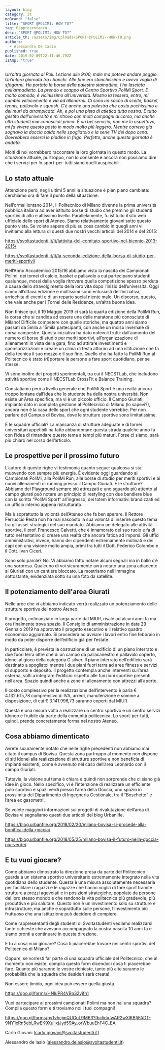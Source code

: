 ```yaml
---
layout: blog
category: it
noBrand: "false"
title: "SPORT @POLIMI: HOW TO?"
tag: Rappresentanza
desc: "SPORT @POLIMI: HOW TO?"
article_th: /assets/img/uploads/SPORT-@POLIMI--HOW-TO.png
authors:
  - Alessandro De Iasio
published: true
date: 2019-02-09T22:11:46.792Z
isAmp: "true"
---
```

*Un’altra giornata al Poli. Lezione alle 9:00, male ma poteva andare peggio. Un’intera giornata tra i banchi. Alle fine ero stanchissimo e avevo voglia di sfogarmi. Ho portato la borsa della palestra stamattina, l’ho lasciata nell’armadietto. La prendo e scappo al Centro Sportivo PoliMi Sport. È molto comodo, è vicinissimo all’università. Mostro la tessera, entro, mi cambio velocemente e via ad allenarmi. Ci sono un sacco di scelte, basket, tennis, pallavolo e squash. C’è anche una palestra che costa pochissimo e dei muri da arrampicata. Ah, e poi una pista di atletica tutta nostra. È tutto gestito dall’università e mi ritrovo con molti compagni di corso, ma anche altri studenti mai conosciuti prima. È un bel servizio, non me lo aspettavo, mi fa vivere questo posto in modo molto più leggero. Mentre correvo già sognavo la doccia calda nello spogliatoio e la serie TV del dopo cena. Dovrebbero esserci le piadine in frigo. Perfetto, anche questa giornata è andata.*

Molti di noi vorrebbero raccontare la loro giornata in questo modo. La situazione attuale, purtroppo, non lo consente e ancora non possiamo dire che i servizi per lo sport-per-tutti siano quelli auspicabili.

## Lo stato attuale

Attenzione però, negli ultimi 5 anni la situazione è pian piano cambiata: cerchiamo ora di fare il punto della situazione.

Nell’ormai lontano 2014, Il Politecnico di Milano divenne la prima università pubblica italiana ad aver istituito borse di studio che premino gli studenti sportivi di alto e altissimo livello. Parallelamente, fu istituito il sito web ufficiale dello sport di Ateneo. Siamo relativamente giovani sotto questo punto vista. Se volete sapere di più su cosa cambiò in quegli anni vi invitiamo alla lettura di questi due nostri vecchi articoli del 2014 e del 2015:

<https://svoltastudenti.it/it/lattivita-del-comitato-sportivo-nel-biennio-2013-2015/>

<https://svoltastudenti.it/it/la-seconda-edizione-della-borsa-di-studio-per-meriti-sportivi/>

Nell’Anno Accademico 2015/16 abbiamo visto la nascita dei Campionati Polimi, dei tornei di calcio, basket e pallavolo a cui partecipano studenti qualunque, mossi dalla voglia ritrovare quella competizione spesso perduta a causa dello stravolgimento della loro vita dopo l’inizio dell’università. Oggi siamo all’ottava edizione e moltissimi sono entusiasti dell’iniziativa, arricchita di eventi e di un reparto social niente male. Un discorso, questo, che vale anche per i Tornei delle Residenze, un’altra buona idea.

Non finisce qui, il 19 Maggio 2019 ci sarà la quarta edizione della PoliMi Run, la corsa che si candida ad essere una delle maratone più conosciute di Milano! Difficile competere con quelle storiche, ma quattro anni siamo passati da 5mila a 15mila partecipanti, con anche un inciso invernale di corsa campestre. Questa iniziativa ha dato notevoli frutti: dall’aumento del numero di borse di studio per meriti sportivi, all’organizzazione di allenamenti in vista della gara, fino ad attirare investimenti e sponsorizzazioni e creare un clima di festa attorno ad una istituzione che fa della tecnica il suo mezzo e il suo fine. Quello che ha fatto la PoliMi Run al Politecnico è stato (ri)portare le persone a fare sport quotidiano, per se stesse.

Vi sono inoltre dei progetti sperimentali, tra cui il NECSTLab, che includono attività sportive come il NECSTLab CrossFit e Balance Training.

Constatiamo però a livello generale che PoliMi Sport è una realtà ancora troppo lontana dall’idea che lo studente ha della nostra università. Non esiste un’Area specifica, ma vi è un piccolo ufficio. Il Campo Giuriati, impianto dato in completa gestione al Politecnico di Milano (lo sapevi?), ancora non è la casa dello sport che ogni studente vorrebbe. Per non parlare del Campus di Bovisa, dove le strutture sportive sono limitatissime.

E le squadre ufficiali? La mancanza di strutture adeguate e di tornei universitari appetibili ha fatto abbandonare questa strada qualche anno fa con l’idea di rimandare questo tema a tempi più maturi. Forse ci siamo, sarà più chiaro nel corso dell’articolo.

## Le prospettive per il prossimo futuro

L’autore di queste righe vi testimonia quanto segue: qualcosa si sta muovendo con sempre più energia. È evidente oggi guardando ai Campionati PoliMi, alla PoliMi Run, alle borse di studio per meriti sportivi e ai nuovi allenamenti di running presso il Campo Giuriati. E le strutture? Abbiamo dei Playground sempre più attrezzati e uno sguardo più attento al campo giurati può notare un principio di restyling con due bandiere blue con la scritta “PoliMi Sport” all’ingresso, dei totem informativi brandizzati ed un ufficio interno appena ristrutturato.

Ma è soprattutto la volontà dell’Ateneo che fa ben sperare. Il Rettore Ferruccio Resta non ha mai nascosto la sua volontà di inserire questo tema tra gli asset strategici del suo mandato. Abbiamo un delegato alle attività sportive, il prof. Francesco Calvetti, che è innamorato del suo ruolo e fa di tutto nel tentativo di creare una realtà che ancora fatica ad imporsi. Gli uffici amministrativi, invece, hanno dei dipendenti estremamente motivati e dei capi con una visione molto ampia, primi fra tutti il Dott. Federico Colombo e il Dott. Ivan Ciceri.

Sono solo parole? No. Vi abbiamo fatto notare alcuni segnali ma in ballo c’è una sorpresa. Qualcuno di voi sicuramente avrà notato una zona adiacente al Giuriati con un cantiere bloccato. La mostriamo nell’immagine sottostante, evidenziata sotto su una foto da satellite.

## Il potenziamento dell'area Giurati

Nelle aree che vi abbiamo indicato verrà realizzato un potenziamento delle strutture sportive del nostro Ateneo.

Il progetto, cofinanziato in larga parte dal MIUR, risale ad alcuni anni fa ma ora finalmente trova spazio. Il Consiglio di amministrazione in data 29 Gennaio 2019 ha approvato il progetto esecutivo e il relativo quadro economico aggiornato. Si procederà ad avviare i lavori entro fine febbraio in modo da poter disporre dell’edificio già per l’estate.

In particolare, è prevista la costruzione di un edificio di un piano interrato e due fuori terra oltre che di un campo da pallacanestro e pallavolo coperto, idonei al gioco della categoria C silver. Il piano interrato dell’edificio sarà destinato a spogliatoi mentre i due piani fuori terra ad aree fitness e servizi di supporto e deposito. Il progetto contempla anche interventi sull’area esterna, volti a integrare l’edificio rispetto alle funzioni sportive presenti nell’area. Spazio quindi anche a zone di allenamento con attrezzi all’aperto.

Il costo complessivo per la realizzazione dell’intervento è paria € 4.132.615,78 comprensivo di IVA, arredi, manutenzione e somme a disposizione, di cui € 3.141.996,73 saranno coperti dal MIUR.

Questa è una misura volta a realizzare un centro sportivo e un centro servizi idoneo e fruibile da parte della comunità politecnica. Lo sport-per-tutti, quindi, prende concretamente forma nel nostro Ateneo.

## Cosa abbiamo dimenticato

Avrete sicuramente notato che nelle righe precedenti non abbiamo mai citato il campus di Bovisa. Questa zona purtroppo al momento non dispone di siti idonei alla realizzazione di strutture sportive e non beneficia di impianti esistenti, come è avvenuto nel caso dell’area Leonardo con il campo Giuriati.

Tuttavia, la visione sul tema è chiara e quindi non sorprende che ci siano già idee in gioco. Nello specifico, vi è l’intenzione di realizzare un efficiente polo sportivo e spazi verdi presso l’area della Goccia, uno spazio in prossimità del Dipartimento di Ingegneria Gestionale, tra il “Boschetto” e l’area ex gasometri.

Se volete maggiori informazioni sui progetti di rivalutazione dell’area di Bovisa vi segnaliamo questi due articoli del blog Urbanlife.

<https://blog.urbanfile.org/2018/02/20/milano-bovisa-si-procede-alla-bonifica-della-goccia/>

<https://blog.urbanfile.org/2018/05/25/milano-bovisa-il-futuro-nella-goccia-piu-verde/>

## E tu vuoi giocare?

Come abbiamo dimostrato la direzione presa da parte del Politecnico guarda a un sistema sportivo universitario estremamente integrato nella vita quotidiana dello studente. Questa è una misura assolutamente necessaria per facilitare i ragazzi e le ragazze che hanno voglia di fare sport tramite strutture a prezzi agevolati e in posizioni strategiche, popolate da persone del loro stesso mondo e che rendono la vita politecnica più gradevole, più produttiva e più salutare. Questo non è un investimento solo su strutture e infrastrutture, ma anche e soprattutto sulle persone, l’investimento più fruttuoso che una istituzione può decidere di compiere.

Come rappresentanti degli studenti di Svoltastudenti vediamo realizzarsi tante richieste che avevano accompagnato la nostra nascita 10 anni fa e siamo pronti a continuare in questa direzione.

E tu a cosa vuoi giocare? Cosa ti piacerebbe trovare nei centri sportivi del Politecnico di Milano?

Oppure, se vorresti far parte di una squadra ufficiale del Politecnico, che al momento non esiste, compila questo form dicendoci cosa ti piacerebbe fare. Quante più saranno le vostre richieste, tanto più alte saranno le probabilità che la squadra che desideri sarà creata!

Non essere timido, ogni idea può essere quella giusta.

<https://goo.gl/forms/HNluPR4VBo32vjfh1>

Vuoi partecipare ai prossimi campionati Polimi ma non hai una squadra? Compila questo form e ti troviamo noi i tuoi compagni!

<https://goo.gl/forms/pv1vhcjmQUGuL9M63?fbclid=IwAR2wXlKBfjFADT-9NY1xRn5ebLRwEK9XuiixjJyd59Ay_orWbuuEhF4C_EA>

Carlo Giovani ([carlo.giovani@svoltastudenti.it](mailto:carlo.giovani@svoltastudenti.it))

Alessandro de Iasio ([alessandro.deiasio@svoltastudenti.it](mailto:alessandro.deiasio@svoltastudenti.it))